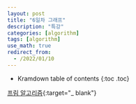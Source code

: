 ```yaml
---
layout: post
title: "6일차 그래프"
description: "특강"
categories: [algorithm]
tags: [algorithm]
use_math: true
redirect_from:
  - /2022/01/10
---
```


* Kramdown table of contents
{:toc .toc} 

[프림 알고리즘](https://www.weeklyps.com/entry/%ED%94%84%EB%A6%BC-%EC%95%8C%EA%B3%A0%EB%A6%AC%EC%A6%98-Prims-algorithm){:target="_ blank"}